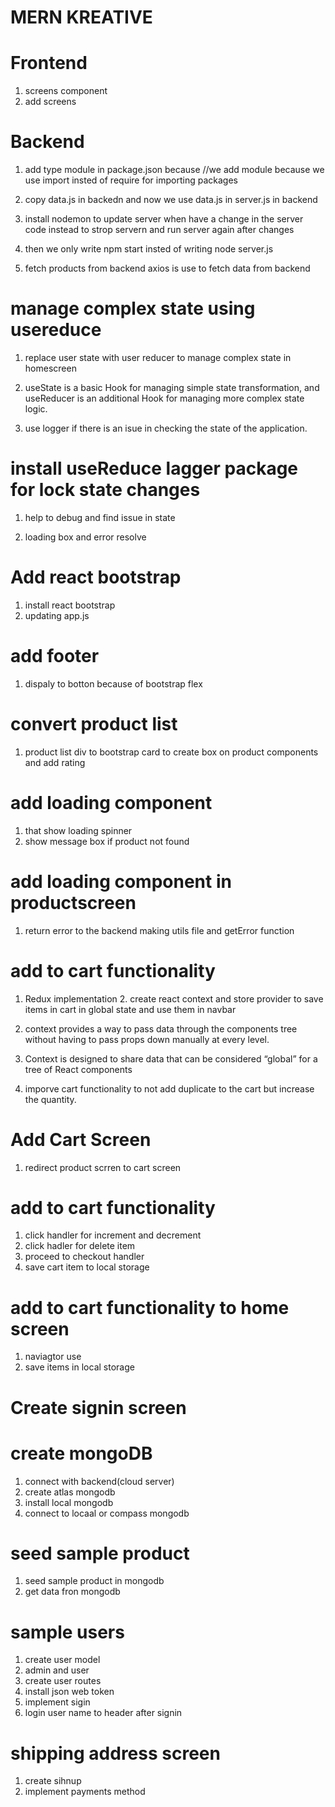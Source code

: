 # MERN KREATIVE

# Frontend

1. screens component
2. add screens

# Backend

1. add type module in package.json because
   //we add module because we use import insted of require for importing packages
2. copy data.js in backedn and now we use data.js in server.js in backend

3. install nodemon to update server when have a change in the server code instead to strop servern and run server again after changes

4. then we only write npm start insted of writing node server.js

5. fetch products from backend axios is use to fetch data from backend

# manage complex state using usereduce

1. replace user state with user reducer to manage complex state in homescreen

2. useState is a basic Hook for managing simple state transformation, and useReducer is an additional Hook for managing more complex state logic.
3. use logger if there is an isue in checking the state of the application.

# install useReduce lagger package for lock state changes

1. help to debug and find issue in state

2. loading box and error resolve

# Add react bootstrap

1. install react bootstrap
2. updating app.js

# add footer

1. dispaly to botton because of bootstrap flex

# convert product list

1. product list div to bootstrap card to create box on product components and add rating

# add loading component

1. that show loading spinner
2. show message box if product not found

# add loading component in productscreen

1. return error to the backend making utils file and getError function

# add to cart functionality

1. Redux implementation 2. create react context and store provider to save items in cart in global state and use them in navbar

2. context provides a way to pass data through the components tree without having to pass props down manually at every level.
3. Context is designed to share data that can be considered “global” for a tree of React components

4. imporve cart functionality to not add duplicate to the cart but increase the quantity.

# Add Cart Screen

1. redirect product scrren to cart screen

# add to cart functionality

1. click handler for increment and decrement
2. click hadler for delete item
3. proceed to checkout handler
4. save cart item to local storage

# add to cart functionality to home screen

1. naviagtor use
2. save items in local storage

# Create signin screen

# create mongoDB

1. connect with backend(cloud server)
2. create atlas mongodb
3. install local mongodb
4. connect to locaal or compass mongodb

# seed sample product

1. seed sample product in mongodb
2. get data fron mongodb

# sample users

1. create user model
2. admin and user
3. create user routes
4. install json web token
5. implement sigin
6. login user name to header after signin

# shipping address screen

1. create sihnup
2. implement payments method
